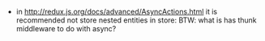 - in http://redux.js.org/docs/advanced/AsyncActions.html it is recommended not store nested entities in store: 
BTW: what is has thunk middleware to do with async?
